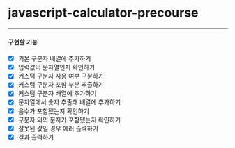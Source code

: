 # javascript-calculator-precourse

---

#### 구현할 기능

- [x] 기본 구분자 배열에 추가하기
- [x] 입력값이 문자열인지 확인하기
- [x] 커스텀 구분자 사용 여부 구분하기
- [x] 커스텀 구분자 포함 부분 추출하기
- [x] 커스텀 구분자 배열에 추가하기
- [x] 문자열에서 숫자 추출해 배열에 추가하기
- [x] 음수가 포함됐는지 확인하기
- [x] 구분자 외의 문자가 포함됐는지 확인하기
- [x] 잘못된 값일 경우 에러 출력하기
- [x] 결과 출력하기
